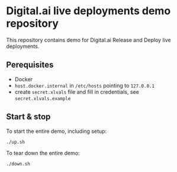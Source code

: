# Digital.ai live deployments demo repository

This repository contains demo for Digital.ai Release and Deploy live deployments.

## Perequisites

* Docker 
* `host.docker.internal` in `/etc/hosts` pointing to `127.0.0.1`
* create `secret.xlvals` file and fill in credentials, see `secret.xlvals.example`

## Start & stop

To start the entire demo, including setup:

    ./up.sh

To tear down the entire demo:

    ./down.sh
